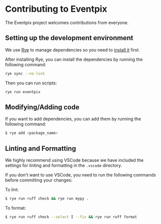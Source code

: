 # Contributing to Eventpix

The Eventpix project welcomes contributions from everyone.

## Setting up the development environment

We use [Rye](https://rye-up.com/) to manage dependencies so you need to [install it](https://rye-up.com/guide/installation/) first.

After installing Rye, you can install the dependencies by running the following command:

```bash
rye sync --no-lock
```

Then you can run scripts:

```bash
rye run eventpix
```

## Modifying/Adding code

If you want to add dependencies, you can add them by running the following command:

```bash
$ rye add <package_name>
```

## Linting and Formatting

We highly recommend using VSCode because we have included the settings for linting and formatting in the `.vscode` directory.

If you don't want to use VSCode, you need to run the following commands before committing your changes:

To lint:
```bash
$ rye run ruff check && rye run mypy .
```

To format:
```bash
$ rye run ruff check --select I --fix && rye run ruff format
```
